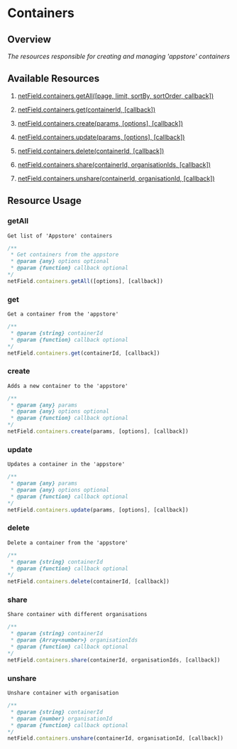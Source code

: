 # Containers

## Overview
*The resources responsible for creating and managing 'appstore' containers*

## Available Resources

1. [netField.containers.getAll([page, limit, sortBy, sortOrder, callback])](#getAll)

2. [netField.containers.get(containerId, [callback])](#get)

3. [netField.containers.create(params, [options], [callback])](#create)

4. [netField.containers.update(params, [options], [callback])](#update)

5. [netField.containers.delete(containerId, [callback])](#delete)

6. [netField.containers.share(containerId, organisationIds, [callback])](#share)

7. [netField.containers.unshare(containerId, organisationId, [callback])](#unshare)

## Resource Usage

### getAll

    Get list of 'Appstore' containers

```javascript
/**
 * Get containers from the appstore
 * @param {any} options optional
 * @param {function} callback optional
*/
netField.containers.getAll([options], [callback])
```

### get

    Get a container from the 'appstore'

```javascript
/**
 * @param {string} containerId
 * @param {function} callback optional
*/
netField.containers.get(containerId, [callback])
```

### create

    Adds a new container to the 'appstore'

```javascript
/**
 * @param {any} params
 * @param {any} options optional
 * @param {function} callback optional
*/
netField.containers.create(params, [options], [callback])
```

### update

    Updates a container in the 'appstore'

```javascript
/**
 * @param {any} params
 * @param {any} options optional
 * @param {function} callback optional
*/
netField.containers.update(params, [options], [callback])
```

### delete

    Delete a container from the 'appstore'

```javascript
/**
 * @param {string} containerId
 * @param {function} callback optional
*/
netField.containers.delete(containerId, [callback])
```

### share

    Share container with different organisations

```javascript
/**
 * @param {string} containerId
 * @param {Array<number>} organisationIds
 * @param {function} callback optional
*/
netField.containers.share(containerId, organisationIds, [callback])
```

### unshare

    Unshare container with organisation

```javascript
/**
 * @param {string} containerId
 * @param {number} organisationId
 * @param {function} callback optional
*/
netField.containers.unshare(containerId, organisationId, [callback])
```